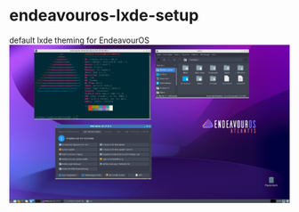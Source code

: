 # endeavouros-lxde-setup
default lxde theming for EndeavourOS
![alt text](https://raw.githubusercontent.com/endeavouros-team/screenshots/master/lxde.png "eos-lxde")
